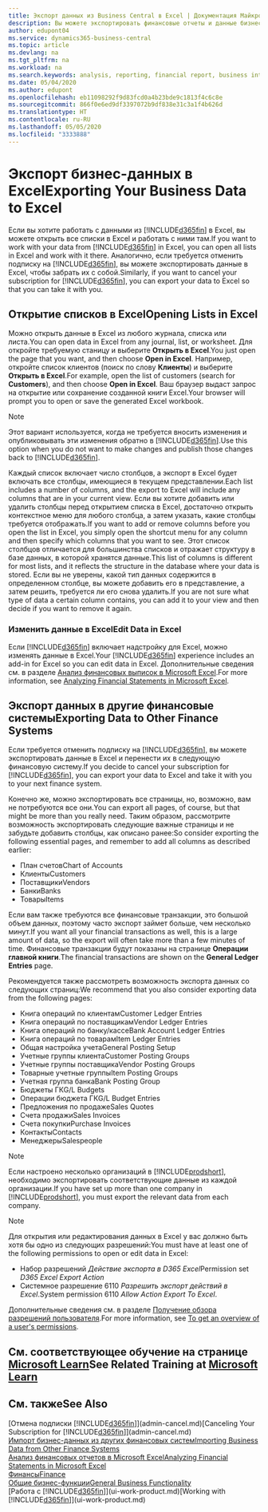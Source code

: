 ```yaml
---
title: Экспорт данных из Business Central в Excel | Документация Майкрософт
description: Вы можете экспортировать финансовые отчеты и данные бизнес-аналитики из Business Central в Excel или открыть данные в Excel.
author: edupont04
ms.service: dynamics365-business-central
ms.topic: article
ms.devlang: na
ms.tgt_pltfrm: na
ms.workload: na
ms.search.keywords: analysis, reporting, financial report, business intelligence, BI, Excel
ms.date: 05/04/2020
ms.author: edupont
ms.openlocfilehash: eb11098292f9d83fcd0a4b23bde9c1813f4c6c8e
ms.sourcegitcommit: 866f0e6ed9df3397072b9df838e31c3a1f4b626d
ms.translationtype: HT
ms.contentlocale: ru-RU
ms.lasthandoff: 05/05/2020
ms.locfileid: "3333888"
---
```

# <a name="exporting-your-business-data-to-excel"></a><span data-ttu-id="0c734-103">Экспорт бизнес-данных в Excel</span><span class="sxs-lookup"><span data-stu-id="0c734-103">Exporting Your Business Data to Excel</span></span>
<span data-ttu-id="0c734-104">Если вы хотите работать с данными из [!INCLUDE[d365fin](includes/d365fin_md.md)] в Excel, вы можете открыть все списки в Excel и работать с ними там.</span><span class="sxs-lookup"><span data-stu-id="0c734-104">If you want to work with your data from [!INCLUDE[d365fin](includes/d365fin_md.md)] in Excel, you can open all lists in Excel and work with it there.</span></span> <span data-ttu-id="0c734-105">Аналогично, если требуется отменить подписку на [!INCLUDE[d365fin](includes/d365fin_md.md)], вы можете экспортировать данные в Excel, чтобы забрать их с собой.</span><span class="sxs-lookup"><span data-stu-id="0c734-105">Similarly, if you want to cancel your subscription for [!INCLUDE[d365fin](includes/d365fin_md.md)], you can export your data to Excel so that you can take it with you.</span></span>

## <a name="opening-lists-in-excel"></a><span data-ttu-id="0c734-106">Открытие списков в Excel</span><span class="sxs-lookup"><span data-stu-id="0c734-106">Opening Lists in Excel</span></span>
<span data-ttu-id="0c734-107">Можно открыть данные в Excel из любого журнала, списка или листа.</span><span class="sxs-lookup"><span data-stu-id="0c734-107">You can open data in Excel from any journal, list, or worksheet.</span></span> <span data-ttu-id="0c734-108">Для откройте требуемую станицу и выберите **Открыть в Excel**.</span><span class="sxs-lookup"><span data-stu-id="0c734-108">You just open the page that you want, and then choose **Open in Excel**.</span></span> <span data-ttu-id="0c734-109">Например, откройте список клиентов (поиск по слову **Клиенты**) и выберите **Открыть в Excel**.</span><span class="sxs-lookup"><span data-stu-id="0c734-109">For example, open the list of customers (search for **Customers**), and then choose **Open in Excel**.</span></span> <span data-ttu-id="0c734-110">Ваш браузер выдаст запрос на открытие или сохранение созданной книги Excel.</span><span class="sxs-lookup"><span data-stu-id="0c734-110">Your browser will prompt you to open or save the generated Excel workbook.</span></span>  

> [!NOTE]
> <span data-ttu-id="0c734-111">Этот вариант используется, когда не требуется вносить изменения и опубликовывать эти изменения обратно в [!INCLUDE[d365fin](includes/d365fin_md.md)].</span><span class="sxs-lookup"><span data-stu-id="0c734-111">Use this option when you do not want to make changes and publish those changes back to [!INCLUDE[d365fin](includes/d365fin_md.md)].</span></span>  

<span data-ttu-id="0c734-112">Каждый список включает число столбцов, а экспорт в Excel будет включать все столбцы, имеющиеся в текущем представлении.</span><span class="sxs-lookup"><span data-stu-id="0c734-112">Each list includes a number of columns, and the export to Excel will include any columns that are in your current view.</span></span> <span data-ttu-id="0c734-113">Если вы хотите добавить или удалить столбцы перед открытием списка в Excel, достаточно открыть контекстное меню для любого столбца, а затем указать, какие столбцы требуется отображать.</span><span class="sxs-lookup"><span data-stu-id="0c734-113">If you want to add or remove columns before you open the list in Excel, you simply open the shortcut menu for any column and then specify which columns that you want to see.</span></span> <span data-ttu-id="0c734-114">Этот список столбцов отличается для большинства списков и отражает структуру в базе данных, в которой хранятся данные.</span><span class="sxs-lookup"><span data-stu-id="0c734-114">This list of columns is different for most lists, and it reflects the structure in the database where your data is stored.</span></span> <span data-ttu-id="0c734-115">Если вы не уверены, какой тип данных содержится в определенном столбце, вы можете добавить его в представление, а затем решить, требуется ли его снова удалить.</span><span class="sxs-lookup"><span data-stu-id="0c734-115">If you are not sure what type of data a certain column contains, you can add it to your view and then decide if you want to remove it again.</span></span>  

### <a name="edit-data-in-excel"></a><span data-ttu-id="0c734-116">Изменить данные в Excel</span><span class="sxs-lookup"><span data-stu-id="0c734-116">Edit Data in Excel</span></span>
<span data-ttu-id="0c734-117">Если [!INCLUDE[d365fin](includes/d365fin_md.md)] включает надстройку для Excel, можно изменять данные в Excel.</span><span class="sxs-lookup"><span data-stu-id="0c734-117">Your [!INCLUDE[d365fin](includes/d365fin_md.md)] experience includes an add-in for Excel so you can edit data in Excel.</span></span> <span data-ttu-id="0c734-118">Дополнительные сведения см. в разделе [Анализ финансовых выписок в Microsoft Excel](finance-analyze-excel.md).</span><span class="sxs-lookup"><span data-stu-id="0c734-118">For more information, see [Analyzing Financial Statements in Microsoft Excel](finance-analyze-excel.md).</span></span>  

## <a name="exporting-data-to-other-finance-systems"></a><span data-ttu-id="0c734-119">Экспорт данных в другие финансовые системы</span><span class="sxs-lookup"><span data-stu-id="0c734-119">Exporting Data to Other Finance Systems</span></span>
<span data-ttu-id="0c734-120">Если требуется отменить подписку на [!INCLUDE[d365fin](includes/d365fin_md.md)], вы можете экспортировать данные в Excel и перенести их в следующую финансовую систему.</span><span class="sxs-lookup"><span data-stu-id="0c734-120">If you decide to cancel your subscription for [!INCLUDE[d365fin](includes/d365fin_md.md)], you can export your data to Excel and take it with you to your next finance system.</span></span>  

<span data-ttu-id="0c734-121">Конечно же, можно экспортировать все страницы, но, возможно, вам не потребуются все они.</span><span class="sxs-lookup"><span data-stu-id="0c734-121">You can export all pages, of course, but that might be more than you really need.</span></span> <span data-ttu-id="0c734-122">Таким образом, рассмотрите возможность экспортировать следующие важные страницы и не забудьте добавить столбцы, как описано ранее:</span><span class="sxs-lookup"><span data-stu-id="0c734-122">So consider exporting the following essential pages, and remember to add all columns as described earlier:</span></span>  

* <span data-ttu-id="0c734-123">План счетов</span><span class="sxs-lookup"><span data-stu-id="0c734-123">Chart of Accounts</span></span>  
* <span data-ttu-id="0c734-124">Клиенты</span><span class="sxs-lookup"><span data-stu-id="0c734-124">Customers</span></span>  
* <span data-ttu-id="0c734-125">Поставщики</span><span class="sxs-lookup"><span data-stu-id="0c734-125">Vendors</span></span>  
* <span data-ttu-id="0c734-126">Банки</span><span class="sxs-lookup"><span data-stu-id="0c734-126">Banks</span></span>  
* <span data-ttu-id="0c734-127">Товары</span><span class="sxs-lookup"><span data-stu-id="0c734-127">Items</span></span>  

<span data-ttu-id="0c734-128">Если вам также требуются все финансовые транзакции, это большой объем данных, поэтому часто экспорт займет больше, чем несколько минут.</span><span class="sxs-lookup"><span data-stu-id="0c734-128">If you want all your financial transactions as well, this is a large amount of data, so the export will often take more than a few minutes of time.</span></span> <span data-ttu-id="0c734-129">Финансовые транзакции будут показаны на странице **Операции главной книги**.</span><span class="sxs-lookup"><span data-stu-id="0c734-129">The financial transactions are shown on the **General Ledger Entries** page.</span></span>  

<span data-ttu-id="0c734-130">Рекомендуется также рассмотреть возможность экспорта данных со следующих страниц:</span><span class="sxs-lookup"><span data-stu-id="0c734-130">We recommend that you also consider exporting data from the following pages:</span></span>  

* <span data-ttu-id="0c734-131">Книга операций по клиентам</span><span class="sxs-lookup"><span data-stu-id="0c734-131">Customer Ledger Entries</span></span>  
* <span data-ttu-id="0c734-132">Книга операций по поставщикам</span><span class="sxs-lookup"><span data-stu-id="0c734-132">Vendor Ledger Entries</span></span>  
* <span data-ttu-id="0c734-133">Книга операций по банку/кассе</span><span class="sxs-lookup"><span data-stu-id="0c734-133">Bank Account Ledger Entries</span></span>  
* <span data-ttu-id="0c734-134">Книга операций по товарам</span><span class="sxs-lookup"><span data-stu-id="0c734-134">Item Ledger Entries</span></span>  
* <span data-ttu-id="0c734-135">Общая настройка учета</span><span class="sxs-lookup"><span data-stu-id="0c734-135">General Posting Setup</span></span>  
* <span data-ttu-id="0c734-136">Учетные группы клиента</span><span class="sxs-lookup"><span data-stu-id="0c734-136">Customer Posting Groups</span></span>  
* <span data-ttu-id="0c734-137">Учетные группы поставщика</span><span class="sxs-lookup"><span data-stu-id="0c734-137">Vendor Posting Groups</span></span>  
* <span data-ttu-id="0c734-138">Товарные учетные группы</span><span class="sxs-lookup"><span data-stu-id="0c734-138">Item Posting Groups</span></span>  
* <span data-ttu-id="0c734-139">Учетная группа банка</span><span class="sxs-lookup"><span data-stu-id="0c734-139">Bank Posting Group</span></span>  
* <span data-ttu-id="0c734-140">Бюджеты ГК</span><span class="sxs-lookup"><span data-stu-id="0c734-140">G/L Budgets</span></span>  
* <span data-ttu-id="0c734-141">Операции бюджета ГК</span><span class="sxs-lookup"><span data-stu-id="0c734-141">G/L Budget Entries</span></span>  
* <span data-ttu-id="0c734-142">Предложения по продаже</span><span class="sxs-lookup"><span data-stu-id="0c734-142">Sales Quotes</span></span>  
* <span data-ttu-id="0c734-143">Счета продажи</span><span class="sxs-lookup"><span data-stu-id="0c734-143">Sales Invoices</span></span>  
* <span data-ttu-id="0c734-144">Счета покупки</span><span class="sxs-lookup"><span data-stu-id="0c734-144">Purchase Invoices</span></span>  
* <span data-ttu-id="0c734-145">Контакты</span><span class="sxs-lookup"><span data-stu-id="0c734-145">Contacts</span></span>  
* <span data-ttu-id="0c734-146">Менеджеры</span><span class="sxs-lookup"><span data-stu-id="0c734-146">Salespeople</span></span>  

> [!NOTE]  
> <span data-ttu-id="0c734-147">Если настроено несколько организаций в [!INCLUDE[prodshort](includes/prodshort.md)], необходимо экспортировать соответствующие данные из каждой организации.</span><span class="sxs-lookup"><span data-stu-id="0c734-147">If you have set up more than one company in [!INCLUDE[prodshort](includes/prodshort.md)], you must export the relevant data from each company.</span></span>

> [!NOTE]
> <span data-ttu-id="0c734-148">Для открытия или редактирования данных в Excel у вас должно быть хотя бы одно из следующих разрешений:</span><span class="sxs-lookup"><span data-stu-id="0c734-148">You must have at least one of the following permissions to open or edit data in Excel:</span></span>
>    - <span data-ttu-id="0c734-149">Набор разрешений *Действие экспорта в D365 Excel*</span><span class="sxs-lookup"><span data-stu-id="0c734-149">Permission set *D365 Excel Export Action*</span></span>  
>    - <span data-ttu-id="0c734-150">Системное разрешение 6110 *Разрешить экспорт действий в Excel*.</span><span class="sxs-lookup"><span data-stu-id="0c734-150">System permission 6110 *Allow Action Export To Excel*.</span></span>  

<span data-ttu-id="0c734-151">Дополнительные сведения см. в разделе [Получение обзора разрешений пользователя](ui-define-granular-permissions.md#to-get-an-overview-of-a-users-permissions).</span><span class="sxs-lookup"><span data-stu-id="0c734-151">For more information, see [To get an overview of a user's permissions](ui-define-granular-permissions.md#to-get-an-overview-of-a-users-permissions).</span></span>

## <a name="see-related-training-at-microsoft-learn"></a><span data-ttu-id="0c734-152">См. соответствующее обучение на странице [Microsoft Learn](/learn/modules/configure-powerbi-excel-dynamics-365-business-central/index)</span><span class="sxs-lookup"><span data-stu-id="0c734-152">See Related Training at [Microsoft Learn](/learn/modules/configure-powerbi-excel-dynamics-365-business-central/index)</span></span>

## <a name="see-also"></a><span data-ttu-id="0c734-153">См. также</span><span class="sxs-lookup"><span data-stu-id="0c734-153">See Also</span></span>
<span data-ttu-id="0c734-154">[Отмена подписки [!INCLUDE[d365fin](includes/d365fin_md.md)]](admin-cancel.md)</span><span class="sxs-lookup"><span data-stu-id="0c734-154">[Canceling Your Subscription for [!INCLUDE[d365fin](includes/d365fin_md.md)]](admin-cancel.md)</span></span>  
[<span data-ttu-id="0c734-155">Импорт бизнес-данных из других финансовых систем</span><span class="sxs-lookup"><span data-stu-id="0c734-155">Importing Business Data from Other Finance Systems</span></span>](across-import-data-configuration-packages.md)  
[<span data-ttu-id="0c734-156">Анализ финансовых отчетов в Microsoft Excel</span><span class="sxs-lookup"><span data-stu-id="0c734-156">Analyzing Financial Statements in Microsoft Excel</span></span>](finance-analyze-excel.md)  
[<span data-ttu-id="0c734-157">Финансы</span><span class="sxs-lookup"><span data-stu-id="0c734-157">Finance</span></span>](finance.md)  
[<span data-ttu-id="0c734-158">Общие бизнес-функции</span><span class="sxs-lookup"><span data-stu-id="0c734-158">General Business Functionality</span></span>](ui-across-business-areas.md)  
<span data-ttu-id="0c734-159">[Работа с [!INCLUDE[d365fin](includes/d365fin_md.md)]](ui-work-product.md)</span><span class="sxs-lookup"><span data-stu-id="0c734-159">[Working with [!INCLUDE[d365fin](includes/d365fin_md.md)]](ui-work-product.md)</span></span>  
